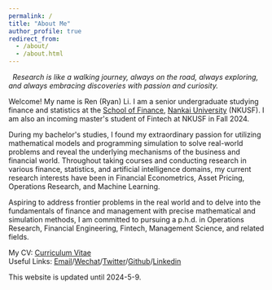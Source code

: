```yaml
---
permalink: /
title: "About Me"
author_profile: true
redirect_from: 
  - /about/
  - /about.html
---
```


&nbsp;
_Research is like a walking journey, always on the road, always exploring, and always embracing discoveries with passion and curiosity._



Welcome! My name is Ren (Ryan) Li. I am a senior undergraduate studying finance and statistics at the [School of Finance](http://en.finance.nankai.edu.cn/), [Nankai University](https://en.nankai.edu.cn/) (NKUSF). I am also an incoming master's student of Fintech at NKUSF in Fall 2024.

During my bachelor's studies, I found my extraordinary passion for utilizing mathematical models and programming simulation to solve real-world problems and reveal the underlying mechanisms of the business and financial world. Throughout taking courses and conducting research in various finance, statistics, and artificial intelligence domains, my current research interests have been in Financial Econometrics, Asset Pricing, Operations Research, and Machine Learning. 

Aspiring to address frontier problems in the real world and to delve into the fundamentals of finance and management with precise mathematical and simulation methods, I am committed to pursuing a p.h.d. in Operations Research, Financial Engineering, Fintech, Management Science, and related fields. 

My CV: [Curriculum Vitae](../assets/CurriculumVitae.pdf)  
Useful Links: [Email](mailto:2013455@mail.nankai.edu.cn)/[Wechat](../images/Wechat.jpg)/[Twitter](https://twitter.com/RyanLee32714932)/[Github](https://github.com/Ren-Ryan-Li)/[Linkedin](https://www.linkedin.com/in/%E4%BB%BB-%E6%9D%8E-8692b9225/)

This website is updated until 2024-5-9.
